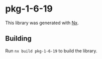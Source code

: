 # pkg-1-6-19

This library was generated with [Nx](https://nx.dev).

## Building

Run `nx build pkg-1-6-19` to build the library.
